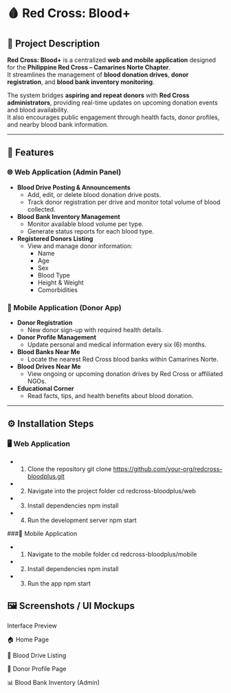 # 🩸 Red Cross: Blood+

## 📖 Project Description
**Red Cross: Blood+** is a centralized **web and mobile application** designed for the **Philippine Red Cross – Camarines Norte Chapter**.  
It streamlines the management of **blood donation drives**, **donor registration**, and **blood bank inventory monitoring**.  

The system bridges **aspiring and repeat donors** with **Red Cross administrators**, providing real-time updates on upcoming donation events and blood availability.  
It also encourages public engagement through health facts, donor profiles, and nearby blood bank information.

---

## 🚀 Features

### 🌐 Web Application (Admin Panel)
- **Blood Drive Posting & Announcements**
  - Add, edit, or delete blood donation drive posts.
  - Track donor registration per drive and monitor total volume of blood collected.
- **Blood Bank Inventory Management**
  - Monitor available blood volume per type.
  - Generate status reports for each blood type.
- **Registered Donors Listing**
  - View and manage donor information:
    - Name  
    - Age  
    - Sex  
    - Blood Type  
    - Height & Weight  
    - Comorbidities

### 📱 Mobile Application (Donor App)
- **Donor Registration**
  - New donor sign-up with required health details.
- **Donor Profile Management**
  - Update personal and medical information every six (6) months.
- **Blood Banks Near Me**
  - Locate the nearest Red Cross blood banks within Camarines Norte.
- **Blood Drives Near Me**
  - View ongoing or upcoming donation drives by Red Cross or affiliated NGOs.
- **Educational Corner**
  - Read facts, tips, and health benefits about blood donation.

---

## ⚙️ Installation Steps

### 🖥️ Web Application

- 1. Clone the repository
git clone https://github.com/your-org/redcross-bloodplus.git

- 2. Navigate into the project folder
cd redcross-bloodplus/web

- 3. Install dependencies
npm install

- 4. Run the development server
npm start

###📱 Mobile Application

- 1. Navigate to the mobile folder
cd redcross-bloodplus/mobile

- 2. Install dependencies
npm install

- 3. Run the app
npm start

## 🖼️ Screenshots / UI Mockups

Interface	Preview

🏠 Home Page	

📅 Blood Drive Listing	

💉 Donor Profile Page	

📊 Blood Bank Inventory (Admin)
